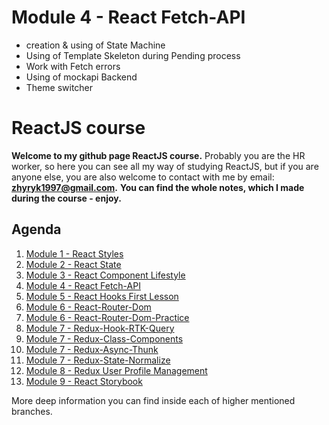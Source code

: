 # Module 4 - React Fetch-API

- creation & using of State Machine
- Using of Template Skeleton during Pending process
- Work with Fetch errors
- Using of mockapi Backend
- Theme switcher 

# ReactJS course

**Welcome to my github page ReactJS course.** Probably you are the HR worker, so here you can
see all my way of studying ReactJS, but if you are anyone else, you are also welcome to contact with me by email: **zhyryk1997@gmail.com.** 
**You can find the whole notes, which I made during the course - enjoy.**

## Agenda

1. [Module 1 - React Styles](https://github.com/WindyBoss/React-Courses/tree/Module-1-Styles)
2. [Module 2 - React State](github.com/WindyBoss/React-Courses/tree/Module-2-State)
3. [Module 3 - React Component Lifestyle](https://github.com/WindyBoss/React-Courses/tree/Module-3-component-lifestyle)
4. [Module 4 - React Fetch-API](https://github.com/WindyBoss/React-Courses/tree/Module-4-Fetch-API)
5. [Module 5 - React Hooks First Lesson](https://github.com/WindyBoss/React-Courses/tree/Module-5-Hooks-useState-UseEffect-useContext)
6. [Module 6 - React-Router-Dom](https://github.com/WindyBoss/React-Courses/tree/Module-6-React-Routes-Dom)
7. [Module 6 - React-Router-Dom-Practice](https://github.com/WindyBoss/React-Courses/tree/Module-6-React-Router-Dom-Practice)
8. [Module 7 - Redux-Hook-RTK-Query](https://github.com/WindyBoss/React-Courses/tree/Module-7-Redux-Hook-RTK-Query)
9. [Module 7 - Redux-Class-Components](https://github.com/WindyBoss/React-Courses/tree/Module-7-Redux-Class-Components)
10. [Module 7 - Redux-Async-Thunk](https://github.com/WindyBoss/React-Courses/tree/Module-7-Redux-Async-Thunk)
11. [Module 7 - Redux-State-Normalize](https://github.com/WindyBoss/React-Courses/tree/Module-7-Redux-State-Normalize)
12. [Module 8 - Redux User Profile Management](https://github.com/WindyBoss/React-Courses/tree/Module-8-Redux-UserProfile-Management)
13. [Module 9 - React Storybook](https://github.com/WindyBoss/React-Courses/blob/Module-9-React-Storybook)

More deep information you can find inside each of higher mentioned branches.
